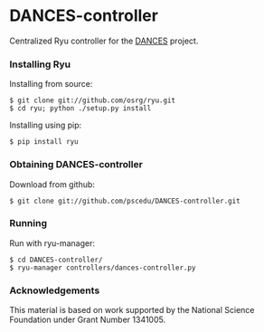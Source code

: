 # DANCES-controller

Centralized Ryu controller for the [DANCES](https://www.dances-sdn.org/) project.

### Installing Ryu

Installing from source:

```
$ git clone git://github.com/osrg/ryu.git
$ cd ryu; python ./setup.py install 
```

Installing using pip:

```
$ pip install ryu
```

### Obtaining DANCES-controller

Download from github:

```
$ git clone git://github.com/pscedu/DANCES-controller.git
```

### Running

Run with ryu-manager:

```
$ cd DANCES-controller/
$ ryu-manager controllers/dances-controller.py
```

### Acknowledgements

This material is based on work supported by the National
Science Foundation under Grant Number 1341005.
